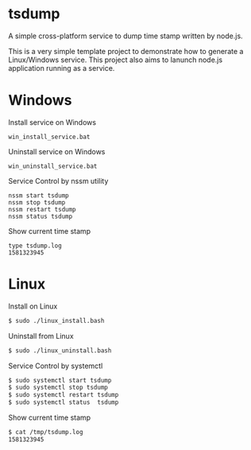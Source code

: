 # tsdump

A simple cross-platform service to dump time stamp written by node.js.

This is a very simple template project to demonstrate how to generate a Linux/Windows service. This project also aims to lanunch node.js application running as a service.

# Windows

Install service on Windows
```console
win_install_service.bat
```

Uninstall service on Windows
```console
win_uninstall_service.bat
```

Service Control by nssm utility
```console
nssm start tsdump
nssm stop tsdump
nssm restart tsdump
nssm status tsdump
```

Show current time stamp
```console
type tsdump.log
1581323945
```

# Linux

Install on Linux
```bash
$ sudo ./linux_install.bash
```

Uninstall from Linux
```bash
$ sudo ./linux_uninstall.bash
```

Service Control by systemctl
```bash
$ sudo systemctl start tsdump
$ sudo systemctl stop tsdump
$ sudo systemctl restart tsdump
$ sudo systemctl status  tsdump
```

Show current time stamp
```bash
$ cat /tmp/tsdump.log
1581323945
```
